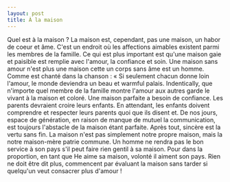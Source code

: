 ```yaml
---
layout: post
title: À la maison
---
```


<p>Quel est à la maison ? La maison est, cependant, pas une maison, un habor de coeur et âme. C&#39;est un endroit où les affections aimables existent parmi les membres de la famille. Ce qui est plus important est qu&#39;une maison gaie et paisible est remplie avec l&#39;amour, la confiance et soin. Une maison sans amour n&#39;est plus une maison cette un corps sans âme est un homme. Comme est chanté dans la chanson : « Si seulement chacun donne loin l&#39;amour, le monde deviendra un beau et warmful palais. Indentically, que n&#39;importe quel membre de la famille montre l&#39;amour aux autres garde le vivant à la maison et coloré. Une maison parfaite a besoin de confiance. Les parents devraient croire leurs enfants. En attendant, les enfants doivent comprendre et respecter leurs parents quoi que ils disent et. De nos jours, espace de génération, en raison de manque de mutuel la communication, est toujours l&#39;abstacle de la maison étant parfaite. Après tout, sincère est la vertu sans fin. La maison n&#39;est pas simplement notre propre maison, mais la notre maison-mère patrie commune. Un homme ne rendra pas le bon service à son pays s&#39;il peut faire rien gentil à sa maison. Pour dans la proportion, en tant que He aime sa maison, volonté il aiment son pays. Rien ne doit être dit plus, commencent par évaluant la maison sans tarder si quelqu&#39;un veut consacrer plus d&#39;amour ! </p>
<p></p>
